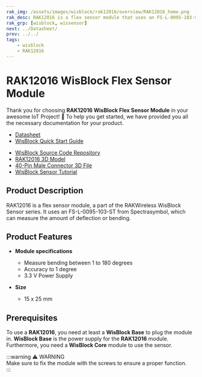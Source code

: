 ```yaml
---
rak_img: /assets/images/wisblock/rak12016/overview/RAK12016_home.png
rak_desc: RAK12016 is a flex sensor module that uses an FS-L-0095-103-ST from Spectrasymbol, which can measure the amount of deflection or bending.
rak_grp: [wisblock, wissensor]
next: ../Datasheet/
prev: ../../
tags:
    - wisblock
    - RAK12016
---
```



# RAK12016 WisBlock Flex Sensor Module

Thank you for choosing **RAK12016 WisBlock Flex Sensor Module** in your awesome IoT Project! 🎉 To help you get started, we have provided you all the necessary documentation for your product.

* [Datasheet](../Datasheet/)
* <a href="../../Quickstart/" target="_blank">WisBlock Quick Start Guide</a>
<!---* [WisBlock Quick Start Guide](../../Quickstart/)-->
* [WisBlock Source Code Repository](https://github.com/RAKWireless/WisBlock/)
* [RAK12016 3D Model](https://downloads.rakwireless.com/3D_File/WisBlock/3D_RAK12016.stp)
* [40-Pin Male Connector 3D File](https://downloads.rakwireless.com/3D_File/Accessory/WisConnector/M40S1003K6M.stp)
* [WisBlock Sensor Tutorial](/Knowledge-Hub/Learn/WisBlock-Sensor-Tutorial/)

## Product Description

RAK12016 is a flex sensor module, a part of the RAKWireless WisBlock Sensor series. It uses an FS-L-0095-103-ST from Spectrasymbol, which can measure the amount of deflection or bending.

## Product Features

* **Module specifications**
    * Measure bending between 1 to 180 degrees
    * Accuracy to 1 degree
    * 3.3&nbsp;V Power Supply

* **Size**
    * 15 x 25&nbsp;mm

## Prerequisites

To use a **RAK12016**, you need at least a **WisBlock Base** to plug the module in. **WisBlock Base** is the power supply for the **RAK12016** module. Furthermore, you need a **WisBlock Core** module to use the sensor.

:::warning ⚠️ WARNING    
Make sure to fix the module with the screws to ensure a proper function.    
:::